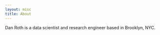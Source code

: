 ```yaml
---
layout: misc
title: About
---
```


Dan Roth is a data scientist and research engineer based in Brooklyn, NYC.  
